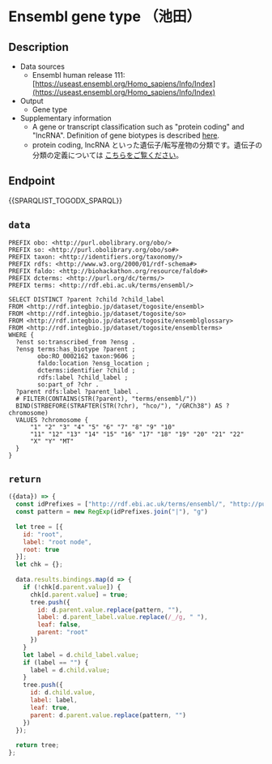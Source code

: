 # Ensembl gene type （池田）

## Description

- Data sources
    - Ensembl human release 111: [https://useast.ensembl.org/Homo_sapiens/Info/Index](https://useast.ensembl.org/Homo_sapiens/Info/Index)
- Output
    - Gene type
 - Supplementary information
 	- A gene or transcript classification such as "protein coding" and "lncRNA". Definition of gene biotypes is described [here](http://useast.ensembl.org/info/genome/genebuild/biotypes.html).
	- protein coding, lncRNA といった遺伝子/転写産物の分類です。遺伝子の分類の定義については [こちらをご覧ください](http://useast.ensembl.org/info/genome/genebuild/biotypes.html)。

## Endpoint

{{SPARQLIST_TOGODX_SPARQL}}

## `data`

```sparql
PREFIX obo: <http://purl.obolibrary.org/obo/>
PREFIX so: <http://purl.obolibrary.org/obo/so#>
PREFIX taxon: <http://identifiers.org/taxonomy/>
PREFIX rdfs: <http://www.w3.org/2000/01/rdf-schema#>
PREFIX faldo: <http://biohackathon.org/resource/faldo#>
PREFIX dcterms: <http://purl.org/dc/terms/>
PREFIX terms: <http://rdf.ebi.ac.uk/terms/ensembl/>

SELECT DISTINCT ?parent ?child ?child_label
FROM <http://rdf.integbio.jp/dataset/togosite/ensembl>
FROM <http://rdf.integbio.jp/dataset/togosite/so>
FROM <http://rdf.integbio.jp/dataset/togosite/ensemblglossary>
FROM <http://rdf.integbio.jp/dataset/togosite/ensemblterms>
WHERE {
  ?enst so:transcribed_from ?ensg .
  ?ensg terms:has_biotype ?parent ;
        obo:RO_0002162 taxon:9606 ;
        faldo:location ?ensg_location ;
        dcterms:identifier ?child ;
        rdfs:label ?child_label ;
        so:part_of ?chr .
  ?parent rdfs:label ?parent_label .
  # FILTER(CONTAINS(STR(?parent), "terms/ensembl/"))
  BIND(STRBEFORE(STRAFTER(STR(?chr), "hco/"), "/GRCh38") AS ?chromosome)
  VALUES ?chromosome {
      "1" "2" "3" "4" "5" "6" "7" "8" "9" "10"
      "11" "12" "13" "14" "15" "16" "17" "18" "19" "20" "21" "22"
      "X" "Y" "MT"
  }
}
```

## `return`

```javascript
({data}) => {
  const idPrefixes = ["http://rdf.ebi.ac.uk/terms/ensembl/", "http://purl.obolibrary.org/obo/", "http://ensembl.org/glossary/"];
  const pattern = new RegExp(idPrefixes.join("|"), "g")
  
  let tree = [{
    id: "root",
    label: "root node",
    root: true
  }];
  let chk = {};
  
  data.results.bindings.map(d => {
    if (!chk[d.parent.value]) {
      chk[d.parent.value] = true;
      tree.push({     
        id: d.parent.value.replace(pattern, ""),
        label: d.parent_label.value.replace(/_/g, " "),
        leaf: false,
        parent: "root"
      })
    }
    let label = d.child_label.value;
    if (label == "") {
      label = d.child.value;
    }
    tree.push({
      id: d.child.value,
      label: label,
      leaf: true,
      parent: d.parent.value.replace(pattern, "")
    })
  });
  
  return tree;
};
```